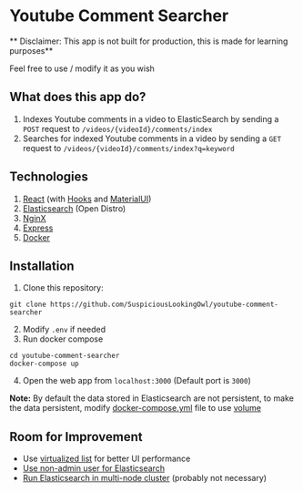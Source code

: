 # Youtube Comment Searcher

** Disclaimer: This app is not built for production, this is made for learning purposes**

Feel free to use / modify it as you wish

## What does this app do?

1. Indexes Youtube comments in a video to ElasticSearch by sending a `POST` request to `/videos/{videoId}/comments/index`
2. Searches for indexed Youtube comments in a video by sending a `GET` request to `/videos/{videoId}/comments/index?q=keyword`

## Technologies

1. [React](https://reactjs.org/) (with [Hooks](https://reactjs.org/docs/hooks-intro.html) and [MaterialUI](https://material-ui.com/))
2. [Elasticsearch](https://opendistro.github.io/for-elasticsearch/) (Open Distro)
3. [NginX](https://www.nginx.com/)
4. [Express](https://expressjs.com/)
5. [Docker](https://www.docker.com/)

## Installation

1. Clone this repository:
```
git clone https://github.com/SuspiciousLookingOwl/youtube-comment-searcher
```
2. Modify `.env` if needed
3. Run docker compose
```
cd youtube-comment-searcher
docker-compose up
```
4. Open the web app from `localhost:3000` (Default port is `3000`)

**Note:** By default the data stored in Elasticsearch are not persistent, to make the data persistent, modify [docker-compose.yml](./docker-compose.yml) file to use [volume](https://docs.docker.com/storage/volumes/)

## Room for Improvement

- Use [virtualized list](https://material-ui.com/components/lists/#virtualized-list) for better UI performance
- [Use non-admin user for Elasticsearch](https://www.elastic.co/guide/en/elasticsearch/reference/current/get-started-users.html)
- [Run Elasticsearch in multi-node cluster](https://www.elastic.co/guide/en/elasticsearch/reference/current/docker.html#docker-compose-file) (probably not necessary)